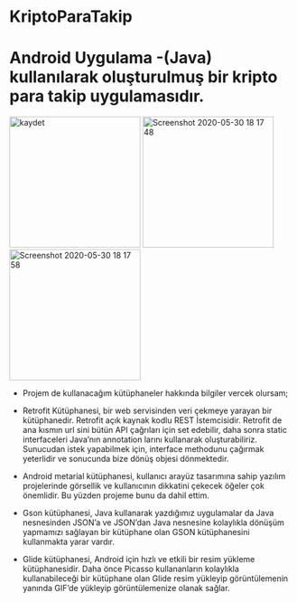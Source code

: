 # KriptoParaTakip


# Android Uygulama -(Java) kullanılarak oluşturulmuş bir kripto para takip uygulamasıdır. 

<p >

<img width="232" alt="kaydet" src="https://user-images.githubusercontent.com/34593997/87850374-5d3dd780-c8f8-11ea-8ac0-eb7ffd792144.png">

<img width="232" alt="Screenshot 2020-05-30 18 17 48" src="https://user-images.githubusercontent.com/34593997/87850265-8447d980-c8f7-11ea-9e4b-3ec5b00b1103.png">
<img width="232" alt="Screenshot 2020-05-30 18 17 58" src="https://user-images.githubusercontent.com/34593997/87850272-89a52400-c8f7-11ea-8d8c-7efba40f191e.png">
</p>

* Projem de kullanacağım kütüphaneler hakkında bilgiler vercek olursam;
 
* Retrofit Kütüphanesi, bir web servisinden veri çekmeye yarayan bir kütüphanedir. Retrofit açık kaynak kodlu REST İstemcisidir. Retrofit de ana kısmın url sini bütün API çağrıları için set edebilir, daha sonra static interfaceleri Java’nın annotation larını kullanarak oluşturabiliriz. Sunucudan istek yapabilmek için, interface methodunu çağırmak yeterlidir ve sonucunda bize dönüş objesi dönmektedir. 
 

 
 
* Android metarial kütüphanesi, kullanıcı arayüz tasarımına sahip yazılım projelerinde görsellik ve kullanıcının dikkatini çekecek öğeler çok önemlidir. Bu yüzden projeme bunu da dahil ettim. 

 
* Gson kütüphanesi, Java kullanarak yazdığımız uygulamalar da Java nesnesinden JSON’a ve JSON’dan Java nesnesine kolaylıkla dönüşüm yapmamızı sağlayan bir kütüphane olan GSON kütüphanesini kullanmakta yarar vardır. 
 

* Glide kütüphanesi, Android için hızlı ve etkili bir resim yükleme kütüphanesidir. Daha önce Picasso kullananların kolaylıkla kullanabileceği bir kütüphane olan Glide resim yükleyip görüntülemenin yanında GIF’de yükleyip görüntülemenize olanak sağlar. 
 
